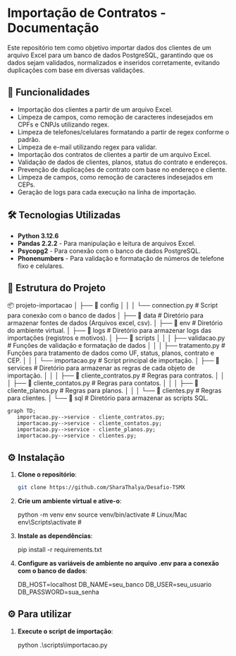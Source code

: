 # Importação de Contratos - Documentação

Este repositório tem como objetivo importar dados dos clientes de um arquivo Excel para um banco de dados PostgreSQL, garantindo que os dados sejam validados, normalizados e inseridos corretamente, evitando duplicações com base em diversas validações.

## 🚀 Funcionalidades

- Importação dos clientes a partir de um arquivo Excel.
- Limpeza de campos, como remoção de caracteres indesejados em CPFs e CNPJs utilizando regex.
- Limpeza de telefones/celulares formatando a partir de regex conforme o padrão.
- Limpeza de e-mail utilizando regex para validar.
- Importação dos contratos de clientes a partir de um arquivo Excel.
- Validação de dados de clientes, planos, status do contrato e endereços.
- Prevenção de duplicações de contrato com base no endereço e cliente.
- Limpeza de campos, como remoção de caracteres indesejados em CEPs.
- Geração de logs para cada execução na linha de importação.

## 🛠️ Tecnologias Utilizadas

- **Python 3.12.6**
- **Pandas 2.2.2** - Para manipulação e leitura de arquivos Excel.
- **Psycopg2** - Para conexão com o banco de dados PostgreSQL.
- **Phonenumbers** - Para validação e formatação de números de telefone fixo e celulares.

## 📂 Estrutura do Projeto

📦 projeto-importacao 
    │
    ├── 📁 config 
    │   │ 
    │   └── connection.py # Script para conexão com o banco de dados
    │
    ├── 📁 data # Diretório para armazenar fontes de dados (Arquivos excel, csv).
    │
    ├── 📁 env # Diretório do ambiente virtual.
    │
    ├── 📁 logs # Diretório para armazenar logs das importações (registros e motivos).
    │ 
    ├── 📁 scripts 
    │   │ 
    │   ├── validacao.py # Funções de validação e formatação de dados 
    │   │ 
    │   ├── tratamento.py # Funções para tratamento de dados como UF, status, planos, contrato e CEP.
    │   │ 
    │   └── importacao.py # Script principal de importação.
    │ 
    ├── 📁 services # Diretório para armazenar as regras de cada objeto de importação.
    │   │ 
    │   ├── 📁 cliente_contratos.py # Regras para contratos.
    │   │ 
    │   ├── 📁 cliente_contatos.py # Regras para contatos.
    │   │
    │   ├── 📁 cliente_planos.py # Regras para planos.
    │   │
    │   └── 📁 clientes.py # Regras para clientes.
    │ 
    └── 📁 sql # Diretório para armazenar as scripts SQL.
    

 ```mermaid
graph TD;
    importacao.py-->service - cliente_contratos.py;
    importacao.py-->service - cliente_contatos.py;
    importacao.py-->service - cliente_planos.py;
    importacao.py-->service - clientes.py;
```

## ⚙️ Instalação

1. **Clone o repositório**:

   ```bash
   git clone https://github.com/SharaThalya/Desafio-TSMX

2. **Crie um ambiente virtual e ative-o**:

    python -m venv env
    source venv/bin/activate  # Linux/Mac
    env\Scripts\activate     # 
    
3. **Instale as dependências**:

    pip install -r requirements.txt

4. **Configure as variáveis de ambiente no arquivo .env para a conexão com o banco de dados**:

    DB_HOST=localhost
    DB_NAME=seu_banco
    DB_USER=seu_usuario
    DB_PASSWORD=sua_senha

## ⚙️ Para utilizar

1. **Execute o script de importação**:

    python .\scripts\importacao.py
